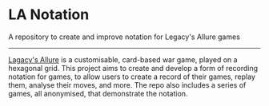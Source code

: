 # LA Notation

A repository to create and improve notation for Legacy's Allure games

---

[Lagacy's Allure](https://legacysallure.com/) is a customisable, card-based war game, played on a hexagonal grid. This project aims to create and develop a form of recording notation for games, to allow users to create a record of their games, replay them, analyse their moves, and more. The repo also includes a series of games, all anonymised, that demonstrate the notation.
